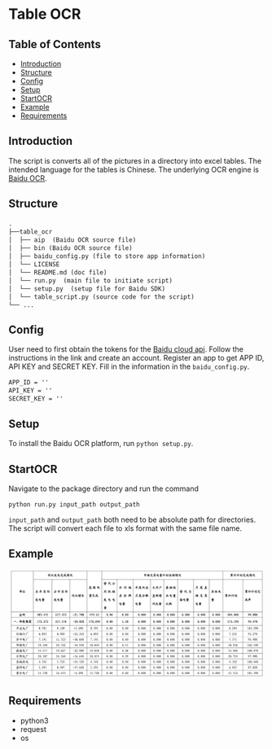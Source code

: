 # Table OCR

## Table of Contents

- [Introduction](#introduction)
- [Structure](#structure)
- [Config](#config)
- [Setup](#setup)
- [StartOCR](#startocr)
- [Example](#example)
- [Requirements](#requirements)


## Introduction
The script is converts all of the pictures in a directory into excel tables. The intended language for the tables is Chinese.
The underlying OCR engine is [Baidu OCR](https://cloud.baidu.com/doc/OCR/s/Ek3h7yeiq).

## Structure
```
.
├──table_ocr
│  ├── aip  (Baidu OCR source file)             
│  ├── bin (Baidu OCR source file)
│  ├── baidu_config.py (file to store app information)
│  └── LICENSE
│  └── README.md (doc file)
│  └── run.py  (main file to initiate script)
│  └── setup.py  (setup file for Baidu SDK)
│  └── table_script.py (source code for the script)
└── ...
```


## Config

User need to first obtain the tokens for the [Baidu cloud api](https://cloud.baidu.com/doc/OCR/s/dk3iqnq51). Follow the instructions in the link and create an account. Register an app to get APP ID, API KEY and SECRET KEY. Fill in the information in the `baidu_config.py`.

```
APP_ID = ''
API_KEY = ''
SECRET_KEY = ''
```
## Setup

To install the Baidu OCR platform, run `python setup.py`.

## StartOCR

Navigate to the package directory and run the command
```
python run.py input_path output_path
```

`input_path` and `output_path` both need to be absolute path for directories. The script will convert each file to xls format with the same file name.

## Example
![Alt text](Example_image/input.png)

## Requirements
- python3
- request
- os
